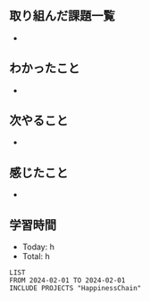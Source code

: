 ## 取り組んだ課題一覧
- 
## わかったこと
- 
## 次やること
- 
## 感じたこと
- 
## 学習時間
- Today: h
- Total: h

```toggl
LIST
FROM 2024-02-01 TO 2024-02-01
INCLUDE PROJECTS "HappinessChain"
```
